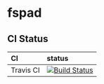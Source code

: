# fspad

## CI Status
| CI | status |
|:---|:---
| Travis CI | [![Build Status](https://travis-ci.com/wiinuk/Wiinuk.Scratch.svg?branch=master)](https://travis-ci.com/wiinuk/Wiinuk.Scratch) |
